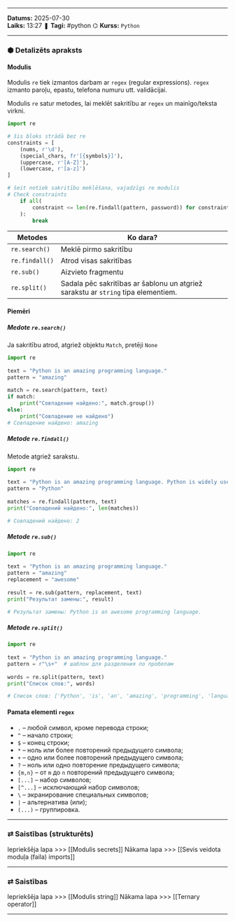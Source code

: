 ___

**Datums:** 2025-07-30   
**Laiks:** 13:27 
❚ **Tagi:** #python 
⌬ **Kurss:**  `Python`

---
### ⬢ Detalizēts apraksts
#### Modulis

Modulis `re` tiek izmantos darbam ar `regex` (regular expressions). `regex` izmanto paroļu, epastu, telefona numuru utt. validācijai.

Modulis `re` satur metodes, lai meklēt sakritību ar `regex` un mainīgo/teksta virkni.

```python
import re

# šis bloks strādā bez re
constraints = [
    (nums, r'\d'),
    (special_chars, fr'[{symbols}]'),
    (uppercase, r'[A-Z]'),
    (lowercase, r'[a-z]')
]

# šeit notiek sakritību meklēšana, vajadzīgs re modulis
# Check constraints        
    if all(
        constraint <= len(re.findall(pattern, password)) for constraint, pattern in constraints
    ):
        break
```

| Metodes        | Ko dara?                                                                          |
| -------------- | --------------------------------------------------------------------------------- |
| `re.search()`  | Meklē pirmo sakritību                                                             |
| `re.findall()` | Atrod visas sakritības                                                            |
| `re.sub()`     | Aizvieto fragmentu                                                                |
| `re.split()`   | Sadala pēc sakritības ar šablonu un atgriež sarakstu ar `string` tipa elementiem. |
#### Piemēri

##### Medote `re.search()`

Ja sakritību atrod, atgriež objektu `Match`, pretēji `None`

```python
import re
 
text = "Python is an amazing programming language."
pattern = "amazing"
 
match = re.search(pattern, text)
if match:
    print("Совпадение найдено:", match.group())
else:
    print("Совпадение не найдено")
# Совпадение найдено: amazing
```

##### Metode `re.findall()`

Metode atgriež sarakstu.

```python
import re
 
text = "Python is an amazing programming language. Python is widely used."
pattern = "Python"
 
matches = re.findall(pattern, text)
print("Совпадений найдено:", len(matches))

# Совпадений найдено: 2
```

##### Metode `re.sub()`

```python
import re
 
text = "Python is an amazing programming language."
pattern = "amazing"
replacement = "awesome"
 
result = re.sub(pattern, replacement, text)
print("Результат замены:", result)

# Результат замены: Python is an awesome programming language.
```

##### Metode `re.split()`

```python
import re
 
text = "Python is an amazing programming language."
pattern = r"\s+"  # шаблон для разделения по пробелам
 
words = re.split(pattern, text)
print("Список слов:", words)

# Список слов: ['Python', 'is', 'an', 'amazing', 'programming', 'language.']
```

#### Pamata elementi `regex`

- `.` – любой символ, кроме перевода строки;
- `^` – начало строки;
- `$` – конец строки;
- `*` – ноль или более повторений предыдущего символа;
- `+` – одно или более повторений предыдущего символа;
- `?` – ноль или одно повторение предыдущего символа;
- `{m,n}` – от `m` до `n` повторений предыдущего символа;
- `[...]` – набор символов;
- `[^...]` – исключающий набор символов;
- `\` – экранирование специальных символов;
- `|` – альтернатива (или);
- `(...)` – группировка.

---
### ⇄ Saistības (strukturēts)

Iepriekšēja lapa >>> [[Modulis secrets]]
Nākama lapa >>> [[Sevis veidota moduļa (faila) imports]]

---
### ⇄ Saistības

Iepriekšēja lapa >>> [[Modulis string]]
Nākama lapa >>> [[Ternary operator]]

___